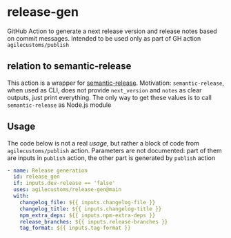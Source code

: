 # release-gen

GitHub Action to generate a next release version and release notes based on commit messages.
Intended to be used only as part of GH action `agilecustoms/publish`

## relation to semantic-release

This action is a wrapper for [semantic-release](https://github.com/semantic-release/semantic-release).
Motivation: `semantic-release`, when used as CLI, does not provide `next_version` and `notes` as clear outputs, just print everything.
The only way to get these values is to call `semantic-release` as Node.js module

## Usage

The code below is not a real _usage_, but rather a block of code from `agilecustoms/publish` action.
Parameters are not documented: part of them are inputs in `publish` action, the other part is generated by `publish` action
```yaml
- name: Release generation
  id: release_gen
  if: inputs.dev-release == 'false'
  uses: agilecustoms/release-gen@main
  with:
    changelog_file: ${{ inputs.changelog-file }}
    changelog_title: ${{ inputs.changelog-title }}
    npm_extra_deps: ${{ inputs.npm-extra-deps }}
    release_branches: ${{ inputs.release-branches }}
    tag_format: ${{ inputs.tag-format }}
```
